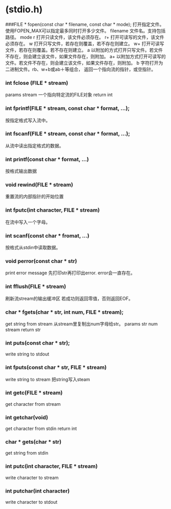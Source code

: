 # <cstdio>(stdio.h)
###FILE * fopen(const char * filename, const char * mode);
打开指定文件。
使用FOPEN_MAX可以指定最多同时打开多少文件。
filename
  文件名。支持包括路径。
mode
  r 打开只读文件，该文件必须存在。
  r+ 打开可读写的文件，该文件必须存在。
  w 打开只写文件，若存在则覆盖，若不存在则建立。
  w+ 打开可读写文件，若存在则覆盖。若不存在则建立。
  a 以附加的方式打开只写文件。若文件不存在，则会建立该文件，如果文件存在，则附加。
  a+ 以附加方式打开可读写的文件。若文件不存在，则会建立该文件，如果文件存在，则附加。
  b 字符打开为二进制文件。rb、w+b或ab＋等组合，
返回一个指向流的指针，或空指针。

### int fclose (FILE * stream)
params stream
  一个指向特定流的FILE对象
return int

### int fprintf(FILE * stream, const char * format, ...);
按指定格式写入流中。

### int fscanf(FILE * stream, const char * format, ...);
从流中读出指定格式的数据。

### int printf(const char * format, ...)
按格式输出数据

### void rewind(FILE * stream)
重置流的内部指针的开始位置

### int fputc(int character, FILE * stream)
在流中写入一个字母。

### int scanf(const char * fromat, ...)
按格式从stdin中读取数据。

### void perror(const char * str)
print error message
先打印str再打印出error.
error会一直存在。

### int fflush(FILE * stream)
刷新流stream的输出缓冲区
若成功则返回零值，否则返回EOF。

### char * fgets(char * str, int num, FILE * stream);
get string from stream
从stream里复制出num字母给str。
params
  str
  num
  stream
return
  str

### int puts(const char * str);
write string to stdout

### int fputs(const char * str, FILE * stream)
write string to stream
把string写入steam

### int getc(FILE * stream)
get character from stream

### int getchar(void)
get character from stdin
return int

### char * gets(char * str)
get string from stdin

### int putc(int character, FILE * stream)
write character to stream

### int putchar(int character)
write character to stdout









